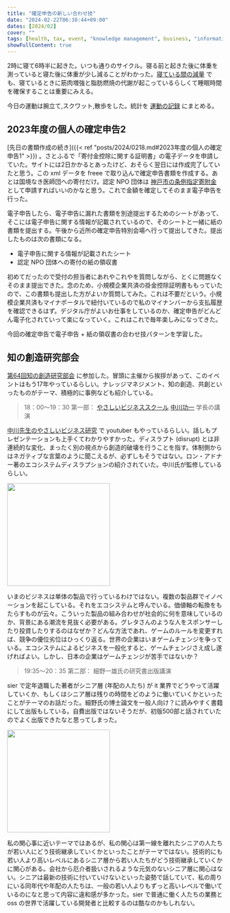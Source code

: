 ```yaml
---
title: "確定申告の新しい合わせ技"
date: "2024-02-22T06:38:44+09:00"
dates: [2024/02]
cover: ""
tags: [health, tax, event, "knowledge management", business, "information exchange"]
showFullContent: true
---
```


2時に寝て6時半に起きた。いつも通りのサイクル。寝る前と起きた後に体重を測っていると寝た後に体重が少し減ることがわかった。[寝ている間の減量](https://smartsleep.com/ja/blogs/schlafmagazin/abnehmen-im-schlaf) でも、寝ているときに筋肉増強と脂肪燃焼の代謝が起こっているらしくて睡眠時間を確保することは重要にみえる。

今日の運動は腕立て,スクワット,散歩をした。統計を [運動の記録](https://docs.google.com/spreadsheets/d/1bg85QtM-LciUgey8I79uI7vW2PEwsP6TVdeIRVkACBg/edit?usp=sharing) にまとめる。

## 2023年度の個人の確定申告2

[先日の書類作成の続き]({{< ref "posts/2024/0218.md#2023年度の個人の確定申告1" >}}) 。さとふるで「寄付金控除に関する証明書」の電子データを申請していた。サイトには2日かかるとあったけど、おそらく翌日には作成完了していたと思う。この xml データを freee で取り込んで確定申告書類を作成する。あとは国境なき医師団への寄付だけ。認定 NPO 団体は [神戸市の条例指定寄附金](https://www.city.kobe.lg.jp/a83576/kurashi/tax/shikenminze/syotoku/kifukinkojyo/231031kifukin.html) として申請すればいいのかなと思う。これで金額を確定してそのまま電子申告を行った。

電子申告したら、電子申告に漏れた書類を別途提出するためのシートがあって、そこには電子申告に関する情報が記載されているので、そのシートと一緒に紙の書類を提出する。午後から近所の確定申告特別会場へ行って提出してきた。提出したものは次の書類になる。

* 電子申告に関する情報が記載されたシート
* 認定 NPO 団体への寄付の紙の領収書

初めてだったので受付の担当者にあれやこれやを質問しながら、とくに問題なくそのまま提出できた。念のため、小規模企業共済の掛金控除証明書ももっていたので、この書類も提出した方がよいか質問してみた。これは不要だという。小規模企業共済もマイナポータルで紐付いているので私のマイナンバーから支払履歴を確認できるはず。デジタル庁がよいお仕事をしているのか、確定申告がどんどん電子化されていって楽になっていく。これはこれで毎年楽しみになってきた。

今回の確定申告で電子申告 + 紙の領収書の合わせ技パターンを学習した。

## 知の創造研究部会

[第64回知の創造研究部会](https://kmsj20240222.peatix.com/view) に参加した。冒頭に主催から挨拶があって、このイベントはもう17年やっているらしい。ナレッジマネジメント、知の創造、共創といったものがテーマ、積極的に事例なども紹介している。

> 18：00～19：30 第一部： [やさしいビジネススクール](https://yasabi.co.jp/) [中川功一](https://yasabi.co.jp/teacher/nakagawa/) 学長の講演

[中川先生のやさしいビジネス研究](https://www.youtube.com/channel/UCS89vRmX0PfWxmJWOjJq6ZA) で youtuber もやっているらしい。話しもプレゼンテーションも上手くてわかりやすかった。ディスラプト (disrupt) とは非連続的な変化、まったく別の視点から創造的破壊を行うことを指す。体制側からはネガティブな言葉のように聞こえるが、必ずしもそうではない。ロン・アドナー著のエコシステムディスラプションの紹介されていた。中川氏が監修しているらしい。

<a href="https://amzn.to/3uIHODq" target="_blank"><img src="https://m.media-amazon.com/images/I/71igX+rttnL._SY425_.jpg" width="240" /></a>

いまのビジネスは単体の製品で行っているわけではない。複数の製品群でイノベーションを起こしている。それをエコシステムと呼んでいる。価値軸の転換をもたらすものが云々。こういった製品の組み合わせが社会的に何を意味しているのか、背景にある潮流を見抜く必要がある。グレタさんのような人をスポンサーしたり投資したりするのはなぜか？どんな方法であれ、ゲームのルールを変更すれば、競争の優位劣位はひっくり返る。世界の企業はいまゲームチェンジを争っている。エコシステムによるビジネスを一般化すると、ゲームチェンジさえ成し遂げればよい。しかし、日本の企業はゲームチェンジが苦手ではないか？

> 19:35～20：35 第二部： 細野一雄氏の研究書出版講演

sier で定年退職した著者がシニア層 (年配の人たち) が it 業界でどうやって活躍していくか、もしくはシニア層は残りの時間をどのように働いていくかといったことがテーマのお話だった。細野氏の博士論文を一般人向け？に読みやすく書籍にして出版もしている。自費出版ではないそうだが、初版500部と話されていたのでよく出版できたなと思ってしまった。

<a href="https://amzn.to/48tcYMQ" target="_blank"><img src="https://m.media-amazon.com/images/I/61ldI8sEoxL._SY466_.jpg" width="240" /></a>

私の関心事に近いテーマではあるが、私の関心は第一線を離れたシニアの人たちが若い人にどう技術継承していくかといったことがテーマではない。技術的にも若い人より高いレベルにあるシニア層から若い人たちがどう技術継承していくかに関心がある。会社から厄介者扱いされるような元気のないシニア層に関心はない。シニアは最新の技術に付いていけないといった姿勢で話していて、私の周りにいる同年代や年配の人たちは、一般の若い人よりもずっと高いレベルで働いているのになと思って内容に違和感が多かった。sier で普通に働く人たちの業務と oss の世界で活躍している開発者と比較するのは酷なのかもしれない。
